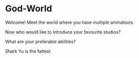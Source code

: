 # God-World

Welcome! Meet the world where you have multiple animations.

Now who would like to introduce your favourite studios?

What are your preferable abilities?

Shark Yu is the fattest